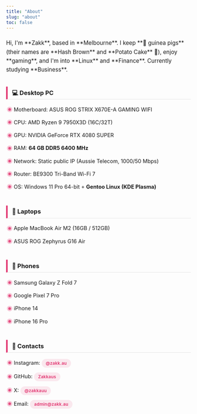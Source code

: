 ```yaml
---
title: "About"
slug: "about"
toc: false
---
```

<style>
/* 共用簡潔 About 樣式（與中文同步） */
.about-block{
  --about-accent: var(--hb-active,#e1306c);
  max-width:820px;
  margin:0 auto;
  padding:.5rem 0 3rem;
  line-height:1.6;
  font-size:.95rem;
}
.about-block p{margin:0 0 1.05rem;}
.about-block h3{
  margin:2.1rem 0 .85rem;
  padding:.4rem 0 .45rem .75rem;
  border-left:4px solid var(--about-accent);
  font-size:1.02rem;
  font-weight:650;
  line-height:1.25;
  border-bottom:1px solid rgba(0,0,0,.1);
}
body.dark .about-block h3{border-bottom:1px solid rgba(255,255,255,.18);}
.about-block h3 + ul{
  list-style:none;
  margin:-.25rem 0 .4rem;
  padding:0 0 0 .25rem;
}
.about-block h3 + ul li{
  position:relative;
  padding:.38rem 0 .38rem 1.05rem;
  font-size:.9rem;
}
.about-block h3 + ul li::before{
  content:"";
  position:absolute;
  left:.15rem;top:1em;
  width:7px;height:7px;
  background:var(--about-accent);
  border-radius:50%;
  box-shadow:0 0 0 4px rgba(225,48,108,.25),0 0 4px rgba(225,48,108,.45);
  opacity:.85;
}
body.dark .about-block h3 + ul li::before{
  box-shadow:0 0 0 4px rgba(225,48,108,.35),0 0 5px rgba(225,48,108,.65);
  opacity:.95;
}
.about-block h3 + ul li a[href]{
  display:inline-block;
  background:rgba(225,48,108,.10);
  color:var(--about-accent,#e1306c)!important;
  padding:.38rem .7rem;
  border-radius:999px;
  font-size:.72rem;
  letter-spacing:.3px;
  font-weight:600;
  text-decoration:none;
  line-height:1.05;
  transition:background .25s,color .25s,transform .22s;
}
.about-block h3 + ul li a[href]:hover{
  background:var(--about-accent,#e1306c);
  color:#fff!important;
  transform:translateY(-2px);
}
body.dark .about-block h3 + ul li a[href]{background:rgba(225,48,108,.22);}
body.dark .about-block h3 + ul li a[href]:hover{background:var(--about-accent,#e1306c);}
@media(max-width:640px){
  .about-block h3{font-size:.98rem;padding:.4rem 0 .46rem .65rem;}
  .about-block h3 + ul li{font-size:.85rem;padding:.34rem 0 .34rem .95rem;}
  .about-block h3 + ul li::before{width:6px;height:6px;}
}
@media (prefers-reduced-motion:reduce){
  .about-block h3 + ul li a[href]{transition:none;transform:none;}
}
</style>

<div class="about-block">
Hi, I'm **Zakk**, based in **Melbourne**.  
I keep **🐹 guinea pigs** (their names are **Hash Brown** and **Potato Cake** 🥔), enjoy **gaming**, and I'm into **Linux** and **Finance**.  
Currently studying **Business**.

### 💻 Desktop PC
- Motherboard: ASUS ROG STRIX X670E-A GAMING WIFI  
- CPU: AMD Ryzen 9 7950X3D (16C/32T)  
- GPU: NVIDIA GeForce RTX 4080 SUPER  
- RAM: **64 GB DDR5 6400 MHz**  
- Network: Static public IP (Aussie Telecom, 1000/50 Mbps)  
- Router: BE9300 Tri-Band Wi-Fi 7  
- OS: Windows 11 Pro 64-bit + **Gentoo Linux (KDE Plasma)**  

### 💼 Laptops
- Apple MacBook Air M2 (16GB / 512GB)  
- ASUS ROG Zephyrus G16 Air  

### 📱 Phones
- Samsung Galaxy Z Fold 7  
- Google Pixel 7 Pro  
- iPhone 14  
- iPhone 16 Pro  

### 🔗 Contacts
- Instagram: [@zakk.au](https://www.instagram.com/zakk.au/)  
- GitHub: [Zakkaus](https://github.com/Zakkaus)  
- X: [@zakkauu](https://x.com/zakkauu)  
- Email: [admin@zakk.au](mailto:admin@zakk.au)
</div>